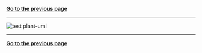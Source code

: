 [**Go to the previous page**](../../../../md/dev_docs/dev_docs.md)

----

![test plant-uml](http://www.plantuml.com/plantuml/proxy?cache=no&src=https://raw.githubusercontent.com/svlad-90/DLT-Message-Analyzer/master/dltmessageanalyzerplugin/src/patternsView/doc/test.puml)

----

[**Go to the previous page**](../../../../md/dev_docs/dev_docs.md)